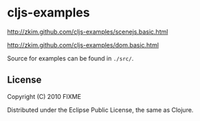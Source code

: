 # cljs-examples

http://zkim.github.com/cljs-examples/scenejs.basic.html

http://zkim.github.com/cljs-examples/dom.basic.html

Source for examples can be found in `./src/`.

## License

Copyright (C) 2010 FIXME

Distributed under the Eclipse Public License, the same as Clojure.
